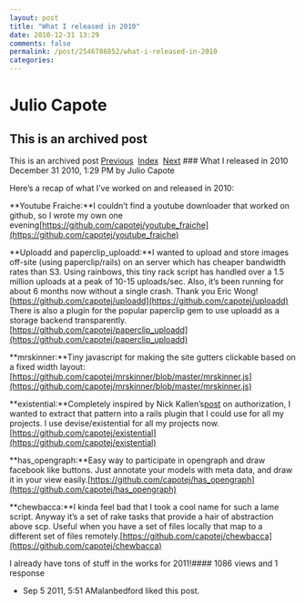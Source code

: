 ```yaml
---
layout: post
title: "What I released in 2010"
date: 2010-12-31 13:29
comments: false
permalink: /post/2546786852/what-i-released-in-2010
categories:
---
```


 # Julio Capote
## This is an archived post
This is an archived post
[Previous](../../../posts/2010/02/post/390050440/on-google-buzz.html)  [Index](../../../index-2.html)  [Next](../../../posts/2011/01/post/2583891119/migrationfor-write-migrations-right-from-the-command.html) ### What I released in 2010
December 31 2010,  1:29 PM by Julio Capote

Here’s a recap of what I’ve worked on and released in 2010:

**Youtube Fraiche:**I couldn’t find a youtube downloader that worked on github, so I wrote my own one evening[https://github.com/capotej/youtube_fraiche](https://github.com/capotej/youtube_fraiche) 

**Uploadd and paperclip_uploadd:**I wanted to upload and store images off-site (using paperclip/rails) on an server which has cheaper bandwidth rates than S3. Using rainbows, this tiny rack script has handled over a 1.5 million uploads at a peak of 10-15 uploads/sec. Also, it’s been running for about 6 months now without a single crash. Thank you Eric Wong![https://github.com/capotej/uploadd](https://github.com/capotej/uploadd) There is also a plugin for the popular paperclip gem to use uploadd as a storage backend transparently.[https://github.com/capotej/paperclip_uploadd](https://github.com/capotej/paperclip_uploadd) 

**mrskinner:**Tiny javascript for making the site gutters clickable based on a fixed width layout:[https://github.com/capotej/mrskinner/blob/master/mrskinner.js](https://github.com/capotej/mrskinner/blob/master/mrskinner.js) 

**existential:**Completely inspired by Nick Kallen’s[post](http://pivotallabs.com/users/nick/blog/articles/272-access-control-permissions-in-rails) on authorization, I wanted to extract that pattern into a rails plugin that I could use for all my projects. I use devise/existential for all my projects now.[https://github.com/capotej/existential](https://github.com/capotej/existential) 

**has_opengraph:**Easy way to participate in opengraph and draw facebook like buttons. Just annotate your models with meta data, and draw it in your view easily.[https://github.com/capotej/has_opengraph](https://github.com/capotej/has_opengraph) 

**chewbacca:**I kinda feel bad that I took a cool name for such a lame script. Anyway it’s a set of rake tasks that provide a hair of abstraction above scp. Useful when you have a set of files locally that map to a different set of files remotely.[https://github.com/capotej/chewbacca](https://github.com/capotej/chewbacca) 

I already have tons of stuff in the works for 2011!#### 1086 views and 1 response

- Sep  5 2011,  5:51 AMalanbedford liked this post.

